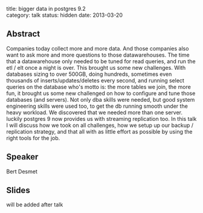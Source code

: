 title: bigger data in postgres 9.2  
category: talk
status: hidden
date: 2013-03-20

Abstract
---------

Companies today collect more and more data. And those companies also want to
ask more and more questions to those datawarehouses.
The time that a datawarehouse only needed to be tuned for read queries, and run
the etl / elt once a night is over. This brought us some new challenges.
With databases sizing to over 500GB, doing hundreds, sometimes even thousands
of inserts/updates/deletes every second, and running select queries on the
database who's motto is: the more tables we join, the more fun, it brought us
some new challenged on how to configure and tune those databases (and servers).
Not only dba skills were needed, but good system engineering skills were used
too, to get the db running smooth under the heavy workload.
We discovered that we needed more than one server. luckily postgres 9 now
provides us with streaming replication too. In this talk I will discuss how we
took on all challenges, how we setup up our backup / replication strategy, and
that all with as little effort as possible by using the right tools for the
job.

Speaker
-------

Bert Desmet

Slides
------
will be added after talk
